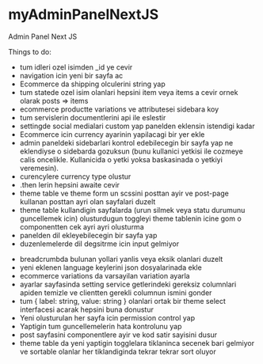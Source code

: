 # myAdminPanelNextJS
Admin Panel Next JS


Things to do:
+ tum idleri ozel isimden _id ye cevir
+ navigation icin yeni bir sayfa ac
+ Ecommerce da shipping olculerini string yap
+ tum statede ozel isim olanlari hepsini item veya items a cevir ornek olarak posts => items
+ ecommerce productte variations ve attributesei sidebara koy
+ tum servislerin documentlerini api ile eslestir
+ settingde social medialari custom yap panelden eklensin istendigi kadar
+ Ecommerce icin currency ayarinin yapilacagi bir yer ekle
+ admin paneldeki sidebarlari kontrol edebilecegin bir sayfa yap ne eklendiyse o sidebarda gozuksun (bunu kullanici yetkisi ile cozmeye calis oncelikle. Kullanicida o yetki yoksa baskasinada o yetkiyi veremesin).
+ curencylere currency type olustur
+ .then lerin hepsini awaite cevir
+ theme table ve theme form un scssini posttan ayir ve post-page kullanan posttan ayri olan sayfalari duzelt
+ theme table kullandigin sayfalarda (urun silmek veya statu durumunu guncellemek icin) olusturdugun toggleyi theme tablenin icine gom o componentten cek ayri ayri olusturma
+ panelden dil ekleyebilecegin bir sayfa yap
+ duzenlemelerde dil degsitrme icin input gelmiyor
- breadcrumbda bulunan yollari yanlis veya eksik olanlari duzelt
- yeni eklenen language keylerini json dosyalarinada ekle
- ecommerce variations da varsayilan variation ayarla
- ayarlar sayfasinda setting service getlerindeki gereksiz columnlari apiden temizle ve clientten gerekli columnun ismini gonder
- tum { label: string, value: string } olanlari ortak bir theme select interfacesi acarak hepsini buna donustur
- Yeni olusturulan her sayfa icin permission control yap
- Yaptigin tum guncellemelerin hata kontrolunu yap
- post sayfasini componentlere ayir ve kod satir sayisini dusur
- theme table da yeni yaptigin togglelara tiklaninca secenek bari gelmiyor ve sortable olanlar her tiklandiginda tekrar tekrar sort oluyor
